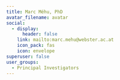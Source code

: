```yaml
---
title: Marc Méhu, PhD
avatar_filename: avatar
social:
  - display:
      header: false
    link: mailto:marc.mehu@webster.ac.at
    icon_pack: fas
    icon: envelope
superuser: false
user_groups:
  - Principal Investigators
---
```

